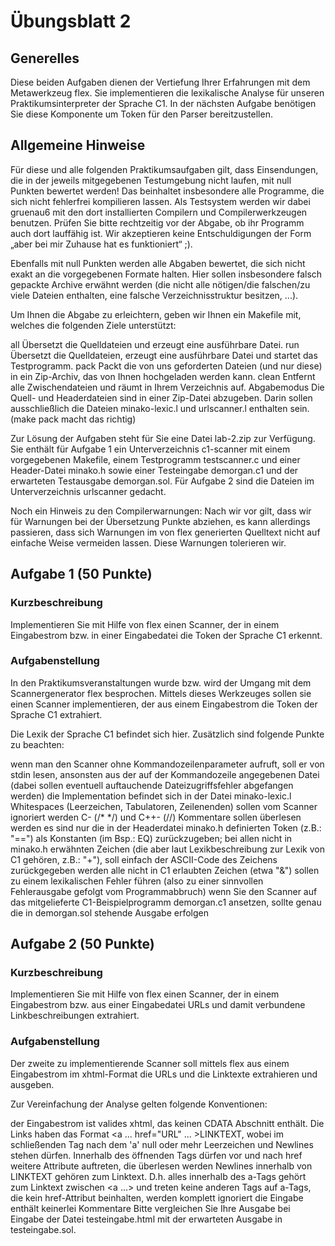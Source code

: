 # Übungsblatt 2
## Generelles
Diese beiden Aufgaben dienen der Vertiefung Ihrer Erfahrungen mit dem Metawerkzeug flex. Sie implementieren die lexikalische Analyse für unseren Praktikumsinterpreter der Sprache C1. In der nächsten Aufgabe benötigen Sie diese Komponente um Token für den Parser bereitzustellen.

## Allgemeine Hinweise
Für diese und alle folgenden Praktikumsaufgaben gilt, dass Einsendungen, die in der jeweils mitgegebenen Testumgebung nicht laufen, mit null Punkten bewertet werden! Das beinhaltet insbesondere alle Programme, die sich nicht fehlerfrei kompilieren lassen. Als Testsystem werden wir dabei gruenau6 mit den dort installierten Compilern und Compilerwerkzeugen benutzen. Prüfen Sie bitte rechtzeitig vor der Abgabe, ob ihr Programm auch dort lauffähig ist. Wir akzeptieren keine Entschuldigungen der Form „aber bei mir Zuhause hat es funktioniert“ ;).

Ebenfalls mit null Punkten werden alle Abgaben bewertet, die sich nicht exakt an die vorgegebenen Formate halten. Hier sollen insbesondere falsch gepackte Archive erwähnt werden (die nicht alle nötigen/die falschen/zu viele Dateien enthalten, eine falsche Verzeichnisstruktur besitzen, ...).

Um Ihnen die Abgabe zu erleichtern, geben wir Ihnen ein Makefile mit, welches die folgenden Ziele unterstützt:

all
Übersetzt die Quelldateien und erzeugt eine ausführbare Datei.
run
Übersetzt die Quelldateien, erzeugt eine ausführbare Datei und startet das Testprogramm.
pack
Packt die von uns geforderten Dateien (und nur diese) in ein Zip-Archiv, das von Ihnen hochgeladen werden kann.
clean
Entfernt alle Zwischendateien und räumt in Ihrem Verzeichnis auf.
Abgabemodus
Die Quell- und Headerdateien sind in einer Zip-Datei abzugeben. Darin sollen ausschließlich die Dateien minako-lexic.l und urlscanner.l enthalten sein. (make pack macht das richtig)

Zur Lösung der Aufgaben steht für Sie eine Datei lab-2.zip zur Verfügung. Sie enthält für Aufgabe 1 ein Unterverzeichnis c1-scanner mit einem vorgegebenen Makefile, einem Testprogramm testscanner.c und einer Header-Datei minako.h sowie einer Testeingabe demorgan.c1 und der erwarteten Testausgabe demorgan.sol. Für Aufgabe 2 sind die Dateien im Unterverzeichnis urlscanner gedacht.

Noch ein Hinweis zu den Compilerwarnungen: Nach wir vor gilt, dass wir für Warnungen bei der Übersetzung Punkte abziehen, es kann allerdings passieren, dass sich Warnungen im von flex generierten Quelltext nicht auf einfache Weise vermeiden lassen. Diese Warnungen tolerieren wir.

## Aufgabe 1 (50 Punkte)
### Kurzbeschreibung
Implementieren Sie mit Hilfe von flex einen Scanner, der in einem Eingabestrom bzw. in einer Eingabedatei die Token der Sprache C1 erkennt.

### Aufgabenstellung
In den Praktikumsveranstaltungen wurde bzw. wird der Umgang mit dem Scannergenerator flex besprochen. Mittels dieses Werkzeuges sollen sie einen Scanner implementieren, der aus einem Eingabestrom die Token der Sprache C1 extrahiert.

Die Lexik der Sprache C1 befindet sich hier. Zusätzlich sind folgende Punkte zu beachten:

wenn man den Scanner ohne Kommandozeilenparameter aufruft, soll er von stdin lesen, ansonsten aus der auf der Kommandozeile angegebenen Datei (dabei sollen eventuell auftauchende Dateizugriffsfehler abgefangen werden)
die Implementation befindet sich in der Datei minako-lexic.l
Whitespaces (Leerzeichen, Tabulatoren, Zeilenenden) sollen vom Scanner ignoriert werden
C- (/* */) und C++- (//) Kommentare sollen überlesen werden
es sind nur die in der Headerdatei minako.h definierten Token (z.B.: "==") als Konstanten (im Bsp.: EQ) zurückzugeben; bei allen nicht in minako.h erwähnten Zeichen (die aber laut Lexikbeschreibung zur Lexik von C1 gehören, z.B.: "+"), soll einfach der ASCII-Code des Zeichens zurückgegeben werden
alle nicht in C1 erlaubten Zeichen (etwa "&") sollen zu einem lexikalischen Fehler führen (also zu einer sinnvollen Fehlerausgabe gefolgt vom Programmabbruch)
wenn Sie den Scanner auf das mitgelieferte C1-Beispielprogramm demorgan.c1 ansetzen, sollte genau die in demorgan.sol stehende Ausgabe erfolgen


## Aufgabe 2 (50 Punkte)
### Kurzbeschreibung
Implementieren Sie mit Hilfe von flex einen Scanner, der in einem Eingabestrom bzw. aus einer Eingabedatei URLs und damit verbundene Linkbeschreibungen extrahiert.

### Aufgabenstellung
Der zweite zu implementierende Scanner soll mittels flex aus einem Eingabestrom im xhtml-Format die URLs und die Linktexte extrahieren und ausgeben.

Zur Vereinfachung der Analyse gelten folgende Konventionen:

der Eingabestrom ist valides xhtml, das keinen CDATA Abschnitt enthält. Die Links haben das Format <a ... href="URL" ... >LINKTEXT</a>, wobei im schließenden Tag nach dem 'a' null oder mehr Leerzeichen und Newlines stehen dürfen. Innerhalb des öffnenden Tags dürfen vor und nach href weitere Attribute auftreten, die überlesen werden
Newlines innerhalb von LINKTEXT gehören zum Linktext. D.h. alles innerhalb des a-Tags gehört zum Linktext
zwischen <a ...> und </a> treten keine anderen Tags auf
a-Tags, die kein href-Attribut beinhalten, werden komplett ignoriert
die Eingabe enthält keinerlei Kommentare
Bitte vergleichen Sie Ihre Ausgabe bei Eingabe der Datei testeingabe.html mit der erwarteten Ausgabe in testeingabe.sol.